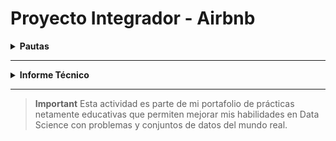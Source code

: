 # Proyecto Integrador - Airbnb

<details>
 
  **<summary>Pautas</summary>**  
<div id='id0' /> 

**El objetivo de este trabajo práctico es aplicar los conceptos y técnicas aprendidos en el modulo para realizar un análisis exploratorio y descriptivo de un conjunto de datos reales.**

Para realizar el trabajo práctico se deberá seguir los siguientes pasos:

1. Descargar archivos con los datos [indicar la fuente o el enlace].
2. Importar los datos en un la herramienta que deseen utilizar (Power Bi, Python)
3. Realizar una limpieza y validación preliminar de los datos, identificando y tratando posibles valores faltantes, erróneos o atípicos.
4. Realizar un análisis exploratorio de los datos, utilizando los conceptos aprendidos sobe dataviz y estadística para describir las variables y sus relaciones.
5. Responder a las preguntas que plantea el negocio sobre el dataset elegido.
6. Elaborar un texto con las conclusiones de los resultados del análisis, incluyendo una introducción, una descripción de los datos, algunas respuestas a las preguntas planteadas, y unas conclusiones finales.

### AirBnB

![N|Solid](https://piernine.co/wp-content/uploads/elementor/thumbs/Airbnb-red-lrg-1080x675-1-ph818omam1mv695ypg24xjogcbkjrurf7dgvyjglnk.jpeg)

El objetivo que se busca con el análisis de los datos seleccionados es realizar una análisis exploratorio de tipo descriptivo para entender el negocio de airbnb. 
En base al análisis descriptivo encontrar oportunidades de inversión que puedan ser capitalizadas utilizando dicho modelo de negocio.

#### Preguntas 

* ¿Qué podemos describir con los datasets acerca del negocio de airbnb?
* ¿Cuál es la mejor forma de invertir en AirBnb?
* ¿Cómo se compara con otras alternativas de inversión?
* Si presentamos nuestras conclusiones a un grupo inversor: ¿Qué propuestas le haríamos?
* ¿En donde sugerimos invertir?
* ¿En qué tipo de propiedad?

#### Recursos
| Archivo
| ------ 
| calendar.csv: (incluye datos de ocupación, precio, etc.)  
| listings.csv: Detalle de cada operación de Listing (incluye datos descriptivos de la vivienda (ambientes, host, noches mínimas y máximas, cantidad de reviews)
| reviews.csv Datos de review de los usuarios.

[Ir al inicio de las pautas](#id0)
</details>

---

<details>
 
  **<summary>Informe Técnico </summary>**  
<div id='id00' /> 

**El objetivo de este trabajo práctico es aplicar los conceptos y técnicas aprendidos en el modulo para realizar un análisis exploratorio y descriptivo de un conjunto de datos reales.**

**Índice**
1. [Recopilación de datos](#id1)
2. [Preparación de datos](#id2)
3. [Introducción de datos](#id3)
4. [Procesamiento / limpieza de datos](#id4)
5. [Interpretación de datos](#id5)
6. [Almacenamiento de datos](#id6)


<div id='id1' />
  
## Recopilación de datos (Data collection)
Texto del primer apartado
[Ir al índice del Informe Técnico](#id00)

<div id='id2' />
  
## Preparación de datos (Data preparation)
Texto del segundo apartado
[Ir al índice del Informe Técnico](#id00)
  
<div id='id3' />
  
## Introducción de datos (Data entry)
Texto del segundo apartado
[Ir al índice del Informe Técnico](#id00)

<div id='id4' />
  
## Procesamiento / limpieza de datos (Data processing/cleaning)
Texto del segundo apartado
[Ir al índice del Informe Técnico](#id00)

<div id='id5' />
  
## Interpretación de datos (Data interpretation)
Texto del segundo apartado
[Ir al índice del Informe Técnico](#id00)

<div id='id6' />
  
## Almacenamiento de datos (Data storage)
Texto del segundo apartado
[Ir al índice del Informe Técnico](#id00)

</details>

---


> **Important** 
> Esta actividad es parte de mi portafolio de prácticas netamente educativas que permiten mejorar mis habilidades en Data Science con problemas y conjuntos de datos del mundo real.
